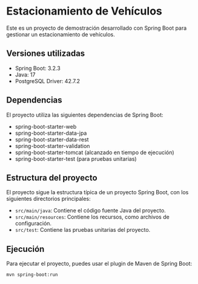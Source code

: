# Estacionamiento de Vehículos

Este es un proyecto de demostración desarrollado con Spring Boot para gestionar un estacionamiento de vehículos.

## Versiones utilizadas

- Spring Boot: 3.2.3
- Java: 17
- PostgreSQL Driver: 42.7.2

## Dependencias

El proyecto utiliza las siguientes dependencias de Spring Boot:

- spring-boot-starter-web
- spring-boot-starter-data-jpa
- spring-boot-starter-data-rest
- spring-boot-starter-validation
- spring-boot-starter-tomcat (alcanzado en tiempo de ejecución)
- spring-boot-starter-test (para pruebas unitarias)

## Estructura del proyecto

El proyecto sigue la estructura típica de un proyecto Spring Boot, con los siguientes directorios principales:

- `src/main/java`: Contiene el código fuente Java del proyecto.
- `src/main/resources`: Contiene los recursos, como archivos de configuración.
- `src/test`: Contiene las pruebas unitarias del proyecto.

## Ejecución

Para ejecutar el proyecto, puedes usar el plugin de Maven de Spring Boot:

```bash
mvn spring-boot:run
